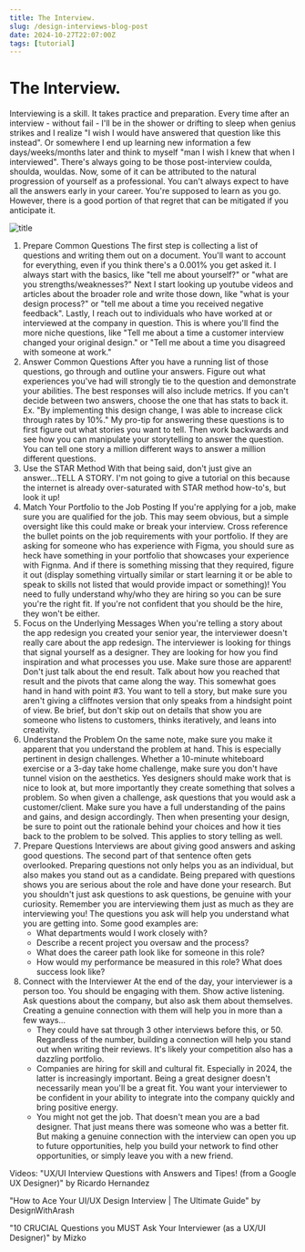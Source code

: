 ```yaml
---
title: The Interview.
slug: /design-interviews-blog-post
date: 2024-10-27T22:07:00Z
tags: [tutorial]
---
```


# The Interview.

Interviewing is a skill. It takes practice and preparation. Every time after an interview - without fail - I'll be in the shower or drifting to sleep when genius strikes and I realize "I wish I would have answered that question like this instead". Or  somewhere I end up learning new information a few days/weeks/months later and think to myself "man I wish I knew that when I interviewed". There's always going to be those post-interview coulda, shoulda, wouldas. Now, some of it can be attributed to the natural progression of yourself as a professional. You can't always expect to have all the answers early in your career. You're supposed to learn as you go. However, there is a good portion of that regret that can be mitigated if you anticipate it. 

![title](/img/hired.png)

1. Prepare Common Questions
The first step is collecting a list of questions and writing them out on a document. You'll want to account for everything, even if you think there's a 0.001% you get asked it. I always start with the basics, like "tell me about yourself?" or "what are you strengths/weaknesses?" Next I start looking up youtube videos and articles about the broader role and write those down, like "what is your design process?" or "tell me about a time you received negative feedback". Lastly, I reach out to individuals who have worked at or interviewed at the company in question. This is where you'll find the more niche questions, like "Tell me about a time a customer interview changed your original design." or "Tell me about a time you disagreed with someone at work."
2. Answer Common Questions
After you have a running list of those questions, go through and outline your answers. Figure out what experiences you've had will strongly tie to the question and demonstrate your abilities. The best responses will also include metrics. If you can't decide between two answers, choose the one that has stats to back it. Ex. "By implementing this design change, I was able to increase click through rates by 10%." My pro-tip for answering these questions is to first figure out what stories you want to tell. Then work backwards and see how you can manipulate your storytelling to answer the question. You can tell one story a million different ways to answer a million different questions.
3. Use the STAR Method
With that being said, don't just give an answer...TELL A STORY. I'm not going to give a tutorial on this because the internet is already over-saturated with STAR method how-to's, but look it up! 
4. Match Your Portfolio to the Job Posting 
If you're applying for a job, make sure you are qualified for the job. This may seem obvious, but a simple oversight like this could make or break your interview. Cross reference the bullet points on the job requirements with your portfolio. If they are asking for someone who has experience with Figma, you should sure as heck have something in your portfolio that showcases your experience with Fignma. And if there is something missing that they required, figure it out (display something virtually similar or start learning it or be able to speak to skills not listed that would provide impact or something)! You need to fully understand why/who they are hiring so you can be sure you're the right fit. If you're not confident that you should be the hire, they won't be either. 
5. Focus on the Underlying Messages 
When you're telling a story about the app redesign you created your senior year, the interviewer doesn't really care about the app redesign. The interviewer is looking for things that signal yourself as a designer. They are looking for how you find inspiration and what processes you use. Make sure those are apparent! Don't just talk about the end result. Talk about how you reached that result and the pivots that came along the way. This somewhat goes hand in hand with point #3. You want to tell a story, but make sure you aren't giving a cliffnotes version that only speaks from a hindsight point of view. Be brief, but don't skip out on details that show you are someone who listens to customers, thinks iteratively, and leans into creativity. 
6. Understand the Problem
On the same note, make sure you make it apparent that you understand the problem at hand. This is especially pertinent in design challenges. Whether a 10-minute whiteboard exercise or a 3-day take home challenge, make sure you don't have tunnel vision on the aesthetics. Yes designers should make work that is nice to look at, but more importantly they create something that solves a problem. So when given a challenge, ask questions that you would ask a customer/client. Make sure you have a full understanding of the pains and gains, and design accordingly. Then when presenting your design, be sure to point out the rationale behind your choices and how it ties back to the problem to be solved. This applies to story telling as well. 
7. Prepare Questions
Interviews are about giving good answers and asking good questions. The second part of that sentence often gets overlooked. Preparing questions not only helps you as an individual, but also makes you stand out as a candidate. Being prepared with questions shows you are serious about the role and have done your research. But you shouldn't just ask questions to ask questions, be genuine with your curiosity. Remember you are interviewing them just as much as they are interviewing you! The questions you ask will help you understand what you are getting into. Some good examples are:
    - What departments would I work closely with?
    - Describe a recent project you oversaw and the process?
    - What does the career path look like for someone in this role?
    - How would my performance be measured in this role? What does success look like?
8. Connect with the Interviewer
At the end of the day, your interviewer is a person too. You should be engaging with them. Show active listening. Ask questions about the company, but also ask them about themselves. Creating a genuine connection with them will help you in more than a few ways...
    - They could have sat through 3 other interviews before this, or 50. Regardless of the number, building a connection will help you stand out when writing their reviews. It's likely your competition also has a dazzling portfolio. 
    - Companies are hiring for skill and cultural fit. Especially in 2024, the latter is increasingly important. Being a great designer doesn't necessarily mean you'll be a great fit. You want your interviewer to be confident in your ability to integrate into the company quickly and bring positive energy. 
    - You might not get the job. That doesn't mean you are a bad designer. That just means there was someone who was a better fit. But making a genuine connection with the interview can open you up to future opportunities, help you build your network to find other opportunities, or simply leave you with a new friend. 

Videos:
"UX/UI Interview Questions with Answers and Tipes! (from a Google UX Designer)" by Ricardo Hernandez

"How to Ace Your UI/UX Design Interview | The Ultimate Guide" by DesignWithArash

"10 CRUCIAL Questions you MUST Ask Your Interviewer (as a UX/UI Designer)" by Mizko